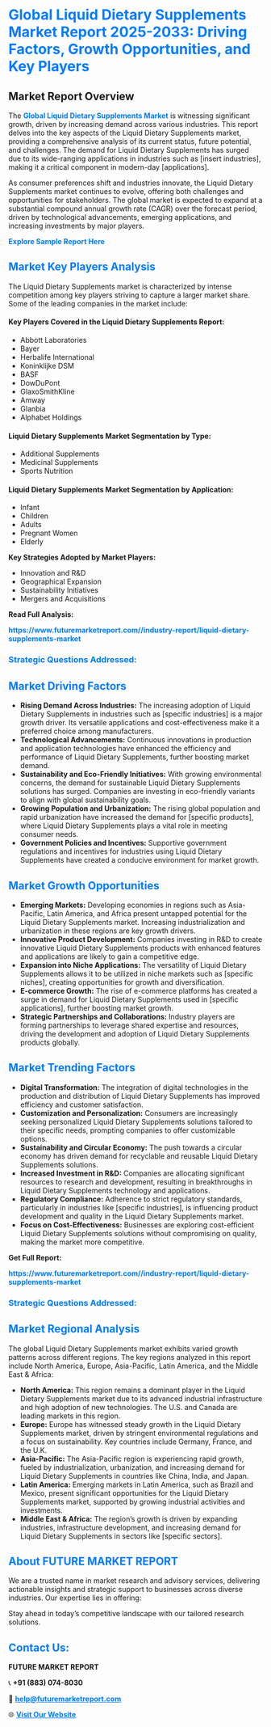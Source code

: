 <h1 style="color: #007BFF;">Global Liquid Dietary Supplements Market Report 2025-2033: Driving Factors, Growth Opportunities, and Key Players</h1>

<section id="overview">
<h2>Market Report Overview</h2>
<p>The <a href="https://www.futuremarketreport.com//industry-report/liquid-dietary-supplements-market" style="color: #007BFF; text-decoration: none;"><strong>Global Liquid Dietary Supplements Market</strong></a> is witnessing significant growth, driven by increasing demand across various industries. This report delves into the key aspects of the Liquid Dietary Supplements market, providing a comprehensive analysis of its current status, future potential, and challenges. The demand for Liquid Dietary Supplements has surged due to its wide-ranging applications in industries such as [insert industries], making it a critical component in modern-day [applications].</p>
<p>As consumer preferences shift and industries innovate, the Liquid Dietary Supplements market continues to evolve, offering both challenges and opportunities for stakeholders. The global market is expected to expand at a substantial compound annual growth rate (CAGR) over the forecast period, driven by technological advancements, emerging applications, and increasing investments by major players.</p>
</section>

<section id="overview">
<p><a href="https://www.futuremarketreport.com//request-sample/reportId=56230" style="color: #007BFF; text-decoration: none;"><strong>Explore Sample Report Here</strong></a></p>
</section>

<section id="key-players">
<h2 style="color: #007BFF;">Market Key Players Analysis</h2>
<p>The Liquid Dietary Supplements market is characterized by intense competition among key players striving to capture a larger market share. Some of the leading companies in the market include:</p>
<h4>Key Players Covered in the Liquid Dietary Supplements Report:</h4>
<ul><li>Abbott Laboratories</li><li>Bayer</li><li>Herbalife International</li><li>Koninklijke DSM</li><li>BASF</li><li>DowDuPont</li><li>GlaxoSmithKline</li><li>Amway</li><li>Glanbia</li><li>Alphabet Holdings</li></ul>
<h4>Liquid Dietary Supplements Market Segmentation by Type:</h4>
<ul><li>Additional Supplements</li><li>Medicinal Supplements</li><li>Sports Nutrition</li></ul>

<h4>Liquid Dietary Supplements Market Segmentation by Application:</h4>
<ul><li>Infant</li><li>Children</li><li>Adults</li><li>Pregnant Women</li><li>Elderly</li></ul>
<p><strong>Key Strategies Adopted by Market Players:</strong></p>
<ul>
<li>Innovation and R&D</li>
<li>Geographical Expansion</li>
<li>Sustainability Initiatives</li>
<li>Mergers and Acquisitions</li>
</ul>
</section>

<section>
<p><strong>Read Full Analysis: </strong></p><a href="https://www.futuremarketreport.com//industry-report/liquid-dietary-supplements-market" style="color: #007BFF; text-decoration: none;"><strong>https://www.futuremarketreport.com//industry-report/liquid-dietary-supplements-market</strong></a>
<h3 style="color: #007BFF;">Strategic Questions Addressed:</h3>
</section>

<section id="driving-factors">
<h2 style="color: #007BFF;">Market Driving Factors</h2>
<ul>
<li><strong>Rising Demand Across Industries:</strong> The increasing adoption of Liquid Dietary Supplements in industries such as [specific industries] is a major growth driver. Its versatile applications and cost-effectiveness make it a preferred choice among manufacturers.</li>
<li><strong>Technological Advancements:</strong> Continuous innovations in production and application technologies have enhanced the efficiency and performance of Liquid Dietary Supplements, further boosting market demand.</li>
<li><strong>Sustainability and Eco-Friendly Initiatives:</strong> With growing environmental concerns, the demand for sustainable Liquid Dietary Supplements solutions has surged. Companies are investing in eco-friendly variants to align with global sustainability goals.</li>
<li><strong>Growing Population and Urbanization:</strong> The rising global population and rapid urbanization have increased the demand for [specific products], where Liquid Dietary Supplements plays a vital role in meeting consumer needs.</li>
<li><strong>Government Policies and Incentives:</strong> Supportive government regulations and incentives for industries using Liquid Dietary Supplements have created a conducive environment for market growth.</li>
</ul>
</section>

<section id="growth-opportunities">
<h2 style="color: #007BFF;">Market Growth Opportunities</h2>
<ul>
<li><strong>Emerging Markets:</strong> Developing economies in regions such as Asia-Pacific, Latin America, and Africa present untapped potential for the Liquid Dietary Supplements market. Increasing industrialization and urbanization in these regions are key growth drivers.</li>
<li><strong>Innovative Product Development:</strong> Companies investing in R&D to create innovative Liquid Dietary Supplements products with enhanced features and applications are likely to gain a competitive edge.</li>
<li><strong>Expansion into Niche Applications:</strong> The versatility of Liquid Dietary Supplements allows it to be utilized in niche markets such as [specific niches], creating opportunities for growth and diversification.</li>
<li><strong>E-commerce Growth:</strong> The rise of e-commerce platforms has created a surge in demand for Liquid Dietary Supplements used in [specific applications], further boosting market growth.</li>
<li><strong>Strategic Partnerships and Collaborations:</strong> Industry players are forming partnerships to leverage shared expertise and resources, driving the development and adoption of Liquid Dietary Supplements products globally.</li>
</ul>
</section>

<section id="trending-factors">
<h2 style="color: #007BFF;">Market Trending Factors</h2>
<ul>
<li><strong>Digital Transformation:</strong> The integration of digital technologies in the production and distribution of Liquid Dietary Supplements has improved efficiency and customer satisfaction.</li>
<li><strong>Customization and Personalization:</strong> Consumers are increasingly seeking personalized Liquid Dietary Supplements solutions tailored to their specific needs, prompting companies to offer customizable options.</li>
<li><strong>Sustainability and Circular Economy:</strong> The push towards a circular economy has driven demand for recyclable and reusable Liquid Dietary Supplements solutions.</li>
<li><strong>Increased Investment in R&D:</strong> Companies are allocating significant resources to research and development, resulting in breakthroughs in Liquid Dietary Supplements technology and applications.</li>
<li><strong>Regulatory Compliance:</strong> Adherence to strict regulatory standards, particularly in industries like [specific industries], is influencing product development and quality in the Liquid Dietary Supplements market.</li>
<li><strong>Focus on Cost-Effectiveness:</strong> Businesses are exploring cost-efficient Liquid Dietary Supplements solutions without compromising on quality, making the market more competitive.</li>
</ul>
</section>

<section>
<p><strong>Get Full Report: </strong></p><a href="https://www.futuremarketreport.com//industry-report/liquid-dietary-supplements-market" style="color: #007BFF; text-decoration: none;"><strong>https://www.futuremarketreport.com//industry-report/liquid-dietary-supplements-market</strong></a>
<h3 style="color: #007BFF;">Strategic Questions Addressed:</h3>
</section>


<section id="regional-analysis">
<h2 style="color: #007BFF;">Market Regional Analysis</h2>
<p>The global Liquid Dietary Supplements market exhibits varied growth patterns across different regions. The key regions analyzed in this report include North America, Europe, Asia-Pacific, Latin America, and the Middle East & Africa:</p>
<ul>
<li><strong>North America:</strong> This region remains a dominant player in the Liquid Dietary Supplements market due to its advanced industrial infrastructure and high adoption of new technologies. The U.S. and Canada are leading markets in this region.</li>
<li><strong>Europe:</strong> Europe has witnessed steady growth in the Liquid Dietary Supplements market, driven by stringent environmental regulations and a focus on sustainability. Key countries include Germany, France, and the U.K.</li>
<li><strong>Asia-Pacific:</strong> The Asia-Pacific region is experiencing rapid growth, fueled by industrialization, urbanization, and increasing demand for Liquid Dietary Supplements in countries like China, India, and Japan.</li>
<li><strong>Latin America:</strong> Emerging markets in Latin America, such as Brazil and Mexico, present significant opportunities for the Liquid Dietary Supplements market, supported by growing industrial activities and investments.</li>
<li><strong>Middle East & Africa:</strong> The region’s growth is driven by expanding industries, infrastructure development, and increasing demand for Liquid Dietary Supplements in sectors like [specific sectors].</li>
</ul>
</section>

<footer>
<h2 style="color: #007BFF;">About FUTURE MARKET REPORT</h2>
<p>We are a trusted name in market research and advisory services, delivering actionable insights and strategic support to businesses across diverse industries. Our expertise lies in offering:</p>

<p>Stay ahead in today’s competitive landscape with our tailored research solutions.</p>

<h2 style="color: #007BFF;">Contact Us:</h2>
<p><strong>FUTURE MARKET REPORT</strong></p>
<p>📞 <strong>+91 (883) 074-8030</strong></p>
<p>📧 <strong><a href="mailto:help@futuremarketreport.com" style="color: #007BFF;">help@futuremarketreport.com</a></strong></p>
<p>🌐 <strong><a href="https://www.futuremarketreport.com/" style="color: #007BFF;">Visit Our Website</a></strong></p>
</footer>